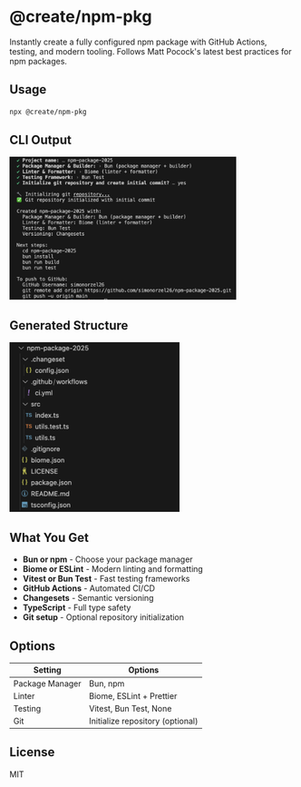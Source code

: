 # @create/npm-pkg

Instantly create a fully configured npm package with GitHub Actions, testing, and modern tooling. Follows Matt Pocock's latest best practices for npm packages.

## Usage

```bash
npx @create/npm-pkg
```

## CLI Output

<img src="input.png" alt="CLI Setup" width="400" />

## Generated Structure

<img src="output.png" alt="Project Structure" width="300" />

## What You Get

- **Bun or npm** - Choose your package manager
- **Biome or ESLint** - Modern linting and formatting
- **Vitest or Bun Test** - Fast testing frameworks
- **GitHub Actions** - Automated CI/CD
- **Changesets** - Semantic versioning
- **TypeScript** - Full type safety
- **Git setup** - Optional repository initialization

## Options

| Setting | Options |
|---------|---------|
| Package Manager | Bun, npm |
| Linter | Biome, ESLint + Prettier |
| Testing | Vitest, Bun Test, None |
| Git | Initialize repository (optional) |

## License

MIT
